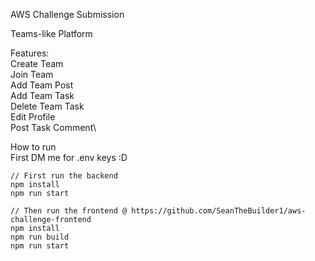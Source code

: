 AWS Challenge Submission

Teams-like Platform

Features:\
Create Team\
Join Team\
Add Team Post\
Add Team Task\
Delete Team Task\
Edit Profile\
Post Task Comment\

How to run\
First DM me for .env keys :D

```
// First run the backend
npm install
npm run start

// Then run the frontend @ https://github.com/SeanTheBuilder1/aws-challenge-frontend
npm install
npm run build
npm run start
```
